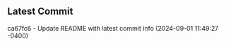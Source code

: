 
## Latest Commit
ca67fc6 - Update README with latest commit info (2024-09-01 11:49:27 -0400) <Yunxi-Zhou>
